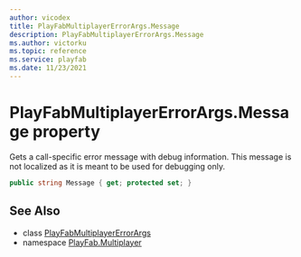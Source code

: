 ```yaml
---
author: vicodex
title: PlayFabMultiplayerErrorArgs.Message
description: PlayFabMultiplayerErrorArgs.Message
ms.author: victorku
ms.topic: reference
ms.service: playfab
ms.date: 11/23/2021
---
```


# PlayFabMultiplayerErrorArgs.Message property

Gets a call-specific error message with debug information. This message is not localized as it is meant to be used for debugging only.

```csharp
public string Message { get; protected set; }
```

## See Also

* class [PlayFabMultiplayerErrorArgs](../PlayFabMultiplayerErrorArgs.md)
* namespace [PlayFab.Multiplayer](../../PlayFabMultiplayerSDK.md)

